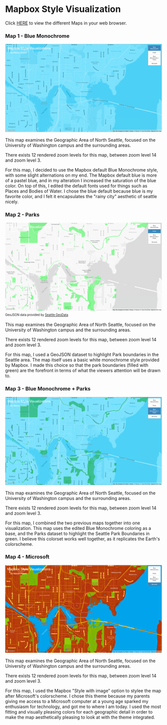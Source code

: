 # Mapbox Style Visualization

Click [HERE](https://masonhowes.github.io/mapbox-tile-viz/) to view the different Maps in your web browser.

### Map 1 - Blue Monochrome

![](assets/Screenshots/BlueMonochrome.png)

This map examines the Geographic Area of North Seattle, focused on the University of Washington campus and the surrounding areas.

There exists 12 rendered zoom levels for this map, between zoom level 14 and zoom level 3.

For this map, I decided to use the Mapbox default Blue Monochrome style, with some slight alternations on my end. The Mapbox default blue is more of a pastel blue, and in my alteration I increased the saturation of the blue color. On top of this, I edited the default fonts used for things such as Places and Bodies of Water. I chose the blue default because blue is my favorite color, and I felt it encapsulates the "rainy city" aesthetic of seattle nicely.

### Map 2 - Parks

![](assets/Screenshots/Parks.png)
<sup><sub>GeoJSON data provided by [Seattle GeoData](https://data-seattlecitygis.opendata.arcgis.com/datasets/94e59cd6e7a6479c9131cc3eb40b29b8_2/explore?location=47.618842%2C-122.334385%2C14.00)</sub></sup>

This map examines the Geographic Area of North Seattle, focused on the University of Washington campus and the surrounding areas.

There exists 12 rendered zoom levels for this map, between zoom level 14 and zoom level 3.

For this map, I used a GeoJSON dataset to highlight Park boundaries in the Seattle area. The map itself uses a basic white monochrome style provided by Mapbox. I made this choice so that the park boundaries (filled with green) are the forefront in terms of what the viewers attention will be drawn to.

### Map 3 - Blue Monochrome + Parks

![](assets/Screenshots/BlueMonochromeParks.png)

This map examines the Geographic Area of North Seattle, focused on the University of Washington campus and the surrounding areas.

There exists 12 rendered zoom levels for this map, between zoom level 14 and zoom level 3.

For this map, I combined the two previous maps together into one visualization. This map uses the edited Blue Monochrome coloring as a base, and the Parks dataset to highlight the Seattle Park Boundaries in green. I believe this colorset works well together, as it replicates the Earth's colorscheme.

### Map 4 - Microsoft

![](assets/Screenshots/Microsoft.png)

This map examines the Geographic Area of North Seattle, focused on the University of Washington campus and the surrounding areas.

There exists 12 rendered zoom levels for this map, between zoom level 14 and zoom level 3.

For this map, I used the Mapbox "Style with image" option to stylee the map after Microsoft's colorscheme. I chose this theme because my parents giving me access to a Microsoft computer at a young age sparked my enthusiasm for technology, and got me to where I am today. I used the most fitting and visually pleasing colors for each geographic detail in order to make the map aesthetically pleasing to look at with the theme integrated.
